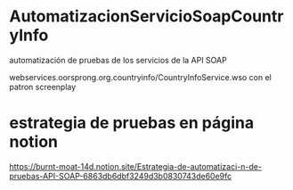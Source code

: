 # AutomatizacionServicioSoapCountryInfo
automatización de pruebas de los servicios de la API SOAP 

webservices.oorsprong.org.countryinfo/CountryInfoService.wso con el patron screenplay

# estrategia de pruebas en página notion 
https://burnt-moat-14d.notion.site/Estrategia-de-automatizaci-n-de-pruebas-API-SOAP-6863db6dbf3249d3b0830743de60e9fc

